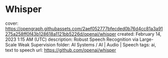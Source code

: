 # Whisper

cover: https://opengraph.githubassets.com/2aef052777bfecded0b76d4cc81a3a91275a258ff0f43b128618a1121bb5226d/openai/whisper
created: February 14, 2023 1:15 AM (UTC)
description: Robust Speech Recognition via Large-Scale Weak Supervision
folder: AI Systems / AI | Audio | Speech
tags: ai, text to speech
url: https://github.com/openai/whisper